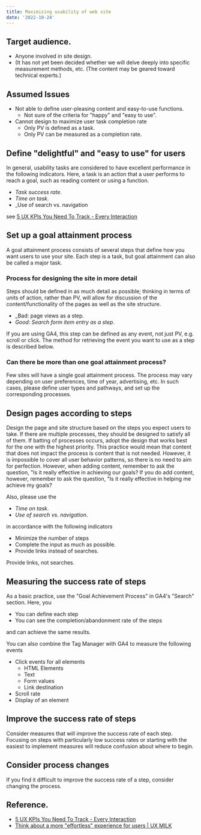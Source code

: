 ```yaml
---
title: Maximizing usability of web site
date: '2022-10-24'
---
```


## Target audience.

- Anyone involved in site design.
- (It has not yet been decided whether we will delve deeply into specific measurement methods, etc. (The content may be geared toward technical experts.)

## Assumed Issues

- Not able to define user-pleasing content and easy-to-use functions.
  - Not sure of the criteria for "happy" and "easy to use".
- Cannot design to maximize user task completion rate
  - Only PV is defined as a task.
  - Only PV can be measured as a completion rate.

## Define "delightful" and "easy to use" for users

In general, usability tasks are considered to have excellent performance in the following indicators. Here, a task is an action that a user performs to reach a goal, such as reading content or using a function.

- _Task success rate_.
- _Time on task_.
- \_Use of search vs. navigation

see [5 UX KPIs You Need To Track - Every Interaction](https://www.everyinteraction.com/articles/5-ux-kpis-need-track/)

## Set up a goal attainment process

A goal attainment process consists of several steps that define how you want users to use your site. Each step is a task, but goal attainment can also be called a major task.

### Process for designing the site in more detail

Steps should be defined in as much detail as possible; thinking in terms of units of action, rather than PV, will allow for discussion of the content/functionality of the pages as well as the site structure.

- \_Bad: page views as a step.
- _Good: Search form item entry as a step_.

If you are using GA4, this step can be defined as any event, not just PV, e.g. scroll or click. The method for retrieving the event you want to use as a step is described below.

### Can there be more than one goal attainment process?

Few sites will have a single goal attainment process. The process may vary depending on user preferences, time of year, advertising, etc. In such cases, please define user types and pathways, and set up the corresponding processes.

## Design pages according to steps

Design the page and site structure based on the steps you expect users to take.
If there are multiple processes, they should be designed to satisfy all of them. If batting of processes occurs, adopt the design that works best for the one with the highest priority.
This practice would mean that content that does not impact the process is content that is not needed. However, it is impossible to cover all user behavior patterns, so there is no need to aim for perfection. However, when adding content, remember to ask the question, "Is it really effective in achieving our goals? If you do add content, however, remember to ask the question, "Is it really effective in helping me achieve my goals?

Also, please use the

- _Time on task_.
- _Use of search vs. navigation_.

in accordance with the following indicators

- Minimize the number of steps
- Complete the input as much as possible.
- Provide links instead of searches.

Provide links, not searches.

## Measuring the success rate of steps

As a basic practice, use the "Goal Achievement Process" in GA4's "Search" section.
Here, you

- You can define each step
- You can see the completion/abandonment rate of the steps

and can achieve the same results.

You can also combine the Tag Manager with GA4 to measure the following events

- Click events for all elements
  - HTML Elements
  - Text
  - Form values
  - Link destination
- Scroll rate
- Display of an element

## Improve the success rate of steps

Consider measures that will improve the success rate of each step. Focusing on steps with particularly low success rates or starting with the easiest to implement measures will reduce confusion about where to begin.

## Consider process changes

If you find it difficult to improve the success rate of a step, consider changing the process.

## Reference.

- [5 UX KPIs You Need To Track - Every Interaction](https://www.everyinteraction.com/articles/5-ux-kpis-need-track/)
- [Think about a more "effortless" experience for users | UX MILK](https://uxmilk.jp/82642)
